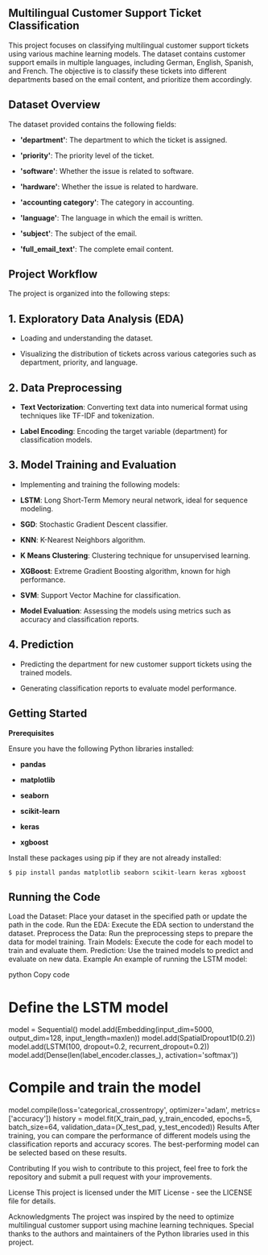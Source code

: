 ## Multilingual Customer Support Ticket Classification

This project focuses on classifying multilingual customer support tickets using various machine learning models. The dataset contains customer support emails in multiple languages, including German, English, Spanish, and French. The objective is to classify these tickets into different departments based on the email content, and prioritize them accordingly.

## Dataset Overview
 
The dataset provided contains the following fields:

- **'department'**: The department to which the ticket is assigned.
  
- **'priority'**: The priority level of the ticket.

- **'software'**: Whether the issue is related to software.

- **'hardware'**: Whether the issue is related to hardware.

- **'accounting category'**: The category in accounting.

- **'language'**: The language in which the email is written.

- **'subject'**: The subject of the email.

- **'full_email_text'**: The complete email content.

## Project Workflow

The project is organized into the following steps:

## 1. Exploratory Data Analysis (EDA)

- Loading and understanding the dataset.
  
- Visualizing the distribution of tickets across various categories such as department, priority, and language.

## 2. Data Preprocessing

- **Text Vectorization**: Converting text data into numerical format using techniques like TF-IDF and tokenization.

- **Label Encoding**: Encoding the target variable (department) for classification models.


## 3. Model Training and Evaluation

- Implementing and training the following models:

- **LSTM**: Long Short-Term Memory neural network, ideal for sequence modeling.

- **SGD**: Stochastic Gradient Descent classifier.

- **KNN**: K-Nearest Neighbors algorithm.

- **K Means Clustering**: Clustering technique for unsupervised learning.

- **XGBoost**: Extreme Gradient Boosting algorithm, known for high performance.

- **SVM**: Support Vector Machine for classification.

- **Model Evaluation**: Assessing the models using metrics such as accuracy and classification reports.

## 4. Prediction

- Predicting the department for new customer support tickets using the trained models.

- Generating classification reports to evaluate model performance.

## Getting Started

**Prerequisites**

Ensure you have the following Python libraries installed:

- **pandas**

- **matplotlib**

- **seaborn**

- **scikit-learn**

- **keras**

- **xgboost**

Install these packages using pip if they are not already installed:

```
$ pip install pandas matplotlib seaborn scikit-learn keras xgboost
```

## Running the Code

Load the Dataset: Place your dataset in the specified path or update the path in the code.
Run the EDA: Execute the EDA section to understand the dataset.
Preprocess the Data: Run the preprocessing steps to prepare the data for model training.
Train Models: Execute the code for each model to train and evaluate them.
Prediction: Use the trained models to predict and evaluate on new data.
Example
An example of running the LSTM model:

python
Copy code
# Define the LSTM model
model = Sequential()
model.add(Embedding(input_dim=5000, output_dim=128, input_length=maxlen))
model.add(SpatialDropout1D(0.2))
model.add(LSTM(100, dropout=0.2, recurrent_dropout=0.2))
model.add(Dense(len(label_encoder.classes_), activation='softmax'))

# Compile and train the model
model.compile(loss='categorical_crossentropy', optimizer='adam', metrics=['accuracy'])
history = model.fit(X_train_pad, y_train_encoded, epochs=5, batch_size=64, validation_data=(X_test_pad, y_test_encoded))
Results
After training, you can compare the performance of different models using the classification reports and accuracy scores. The best-performing model can be selected based on these results.

Contributing
If you wish to contribute to this project, feel free to fork the repository and submit a pull request with your improvements.

License
This project is licensed under the MIT License - see the LICENSE file for details.

Acknowledgments
The project was inspired by the need to optimize multilingual customer support using machine learning techniques.
Special thanks to the authors and maintainers of the Python libraries used in this project.
